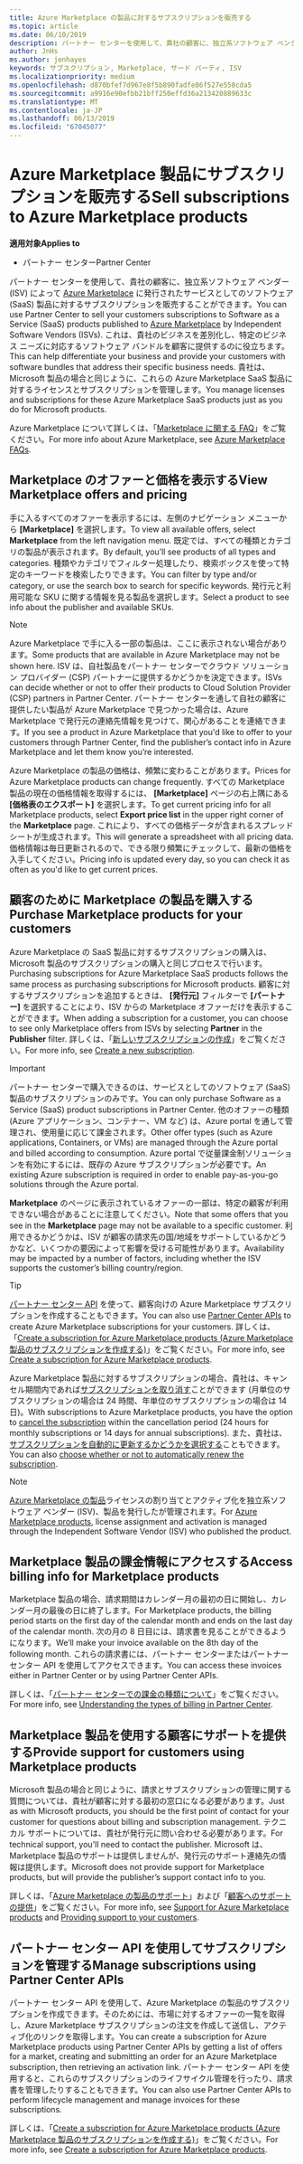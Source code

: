 ```yaml
---
title: Azure Marketplace の製品に対するサブスクリプションを販売する
ms.topic: article
ms.date: 06/10/2019
description: パートナー センターを使用して、貴社の顧客に、独立系ソフトウェア ベンダー (ISV) によって Azure Marketplace に発行されたサービスとしてのソフトウェア (SaaS) 製品に対するサブスクリプションを販売することができます。
author: JnHs
ms.author: jenhayes
keywords: サブスクリプション, Marketplace, サード パーティ, ISV
ms.localizationpriority: medium
ms.openlocfilehash: d870bfef7d967e8f5b890fadfe86f527e558cda5
ms.sourcegitcommit: a9916e90efbb21bff250effd36a213420889633c
ms.translationtype: MT
ms.contentlocale: ja-JP
ms.lasthandoff: 06/13/2019
ms.locfileid: "67045077"
---
```

# <a name="sell-subscriptions-to-azure-marketplace-products"></a><span data-ttu-id="517e5-104">Azure Marketplace 製品にサブスクリプションを販売する</span><span class="sxs-lookup"><span data-stu-id="517e5-104">Sell subscriptions to Azure Marketplace products</span></span>

<span data-ttu-id="517e5-105">**適用対象**</span><span class="sxs-lookup"><span data-stu-id="517e5-105">**Applies to**</span></span>

- <span data-ttu-id="517e5-106">パートナー センター</span><span class="sxs-lookup"><span data-stu-id="517e5-106">Partner Center</span></span>

<span data-ttu-id="517e5-107">パートナー センターを使用して、貴社の顧客に、独立系ソフトウェア ベンダー (ISV) によって [Azure Marketplace](https://azuremarketplace.microsoft.com/marketplace) に発行されたサービスとしてのソフトウェア (SaaS) 製品に対するサブスクリプションを販売することができます。</span><span class="sxs-lookup"><span data-stu-id="517e5-107">You can use Partner Center to sell your customers subscriptions to Software as a Service (SaaS) products published to [Azure Marketplace](https://azuremarketplace.microsoft.com/marketplace) by Independent Software Vendors (ISVs).</span></span> <span data-ttu-id="517e5-108">これは、貴社のビジネスを差別化し、特定のビジネス ニーズに対応するソフトウェア バンドルを顧客に提供するのに役立ちます。</span><span class="sxs-lookup"><span data-stu-id="517e5-108">This can help differentiate your business and provide your customers with software bundles that address their specific business needs.</span></span> <span data-ttu-id="517e5-109">貴社は、Microsoft 製品の場合と同じように、これらの Azure Marketplace SaaS 製品に対するライセンスとサブスクリプションを管理します。</span><span class="sxs-lookup"><span data-stu-id="517e5-109">You manage licenses and subscriptions for these Azure Marketplace SaaS products just as you do for Microsoft products.</span></span>

<span data-ttu-id="517e5-110">Azure Marketplace について詳しくは、「[Marketplace に関する FAQ](https://docs.microsoft.com/azure/marketplace/marketplace-faq-publisher-guide)」をご覧ください。</span><span class="sxs-lookup"><span data-stu-id="517e5-110">For more info about Azure Marketplace, see [Azure Marketplace FAQs](https://docs.microsoft.com/azure/marketplace/marketplace-faq-publisher-guide).</span></span>

## <a name="view-marketplace-offers-and-pricing"></a><span data-ttu-id="517e5-111">Marketplace のオファーと価格を表示する</span><span class="sxs-lookup"><span data-stu-id="517e5-111">View Marketplace offers and pricing</span></span>

<span data-ttu-id="517e5-112">手に入るすべてのオファーを表示するには、左側のナビゲーション メニューから **[Marketplace]** を選択します。</span><span class="sxs-lookup"><span data-stu-id="517e5-112">To view all available offers, select **Marketplace** from the left navigation menu.</span></span> <span data-ttu-id="517e5-113">既定では、すべての種類とカテゴリの製品が表示されます。</span><span class="sxs-lookup"><span data-stu-id="517e5-113">By default, you’ll see products of all types and categories.</span></span> <span data-ttu-id="517e5-114">種類やカテゴリでフィルター処理したり、検索ボックスを使って特定のキーワードを検索したりできます。</span><span class="sxs-lookup"><span data-stu-id="517e5-114">You can filter by type and/or category, or use the search box to search for specific keywords.</span></span> <span data-ttu-id="517e5-115">発行元と利用可能な SKU に関する情報を見る製品を選択します。</span><span class="sxs-lookup"><span data-stu-id="517e5-115">Select a product to see info about the publisher and available SKUs.</span></span>

> [!NOTE]
> <span data-ttu-id="517e5-116">Azure Marketplace で手に入る一部の製品は、ここに表示されない場合があります。</span><span class="sxs-lookup"><span data-stu-id="517e5-116">Some products that are available in Azure Marketplace may not be shown here.</span></span> <span data-ttu-id="517e5-117">ISV は、自社製品をパートナー センターでクラウド ソリューション プロバイダー (CSP) パートナーに提供するかどうかを決定できます。</span><span class="sxs-lookup"><span data-stu-id="517e5-117">ISVs can decide whether or not to offer their products to Cloud Solution Provider (CSP) partners in Partner Center.</span></span> <span data-ttu-id="517e5-118">パートナー センターを通して自社の顧客に提供したい製品が Azure Marketplace で見つかった場合は、Azure Marketplace で発行元の連絡先情報を見つけて、関心があることを連絡できます。</span><span class="sxs-lookup"><span data-stu-id="517e5-118">If you see a product in Azure Marketplace that you'd like to offer to your customers through Partner Center, find the publisher’s contact info in Azure Marketplace and let them know you’re interested.</span></span>

<span data-ttu-id="517e5-119">Azure Marketplace の製品の価格は、頻繁に変わることがあります。</span><span class="sxs-lookup"><span data-stu-id="517e5-119">Prices for Azure Marketplace products can change frequently.</span></span> <span data-ttu-id="517e5-120">すべての Marketplace 製品の現在の価格情報を取得するには、 **[Marketplace]** ページの右上隅にある **[価格表のエクスポート]** を選択します。</span><span class="sxs-lookup"><span data-stu-id="517e5-120">To get current pricing info for all Marketplace products, select **Export price list** in the upper right corner of the **Marketplace** page.</span></span> <span data-ttu-id="517e5-121">これにより、すべての価格データが含まれるスプレッドシートが生成されます。</span><span class="sxs-lookup"><span data-stu-id="517e5-121">This will generate a spreadsheet with all pricing data.</span></span> <span data-ttu-id="517e5-122">価格情報は毎日更新されるので、できる限り頻繁にチェックして、最新の価格を入手してください。</span><span class="sxs-lookup"><span data-stu-id="517e5-122">Pricing info is updated every day, so you can check it as often as you'd like to get current prices.</span></span>

## <a name="purchase-marketplace-products-for-your-customers"></a><span data-ttu-id="517e5-123">顧客のために Marketplace の製品を購入する</span><span class="sxs-lookup"><span data-stu-id="517e5-123">Purchase Marketplace products for your customers</span></span>

<span data-ttu-id="517e5-124">Azure Marketplace の SaaS 製品に対するサブスクリプションの購入は、Microsoft 製品のサブスクリプションの購入と同じプロセスで行います。</span><span class="sxs-lookup"><span data-stu-id="517e5-124">Purchasing subscriptions for Azure Marketplace SaaS products follows the same process as purchasing subscriptions for Microsoft products.</span></span> <span data-ttu-id="517e5-125">顧客に対するサブスクリプションを追加するときは、 **[発行元]** フィルターで **[パートナー]** を選択することにより、ISV からの Marketplace オファーだけを表示することができます。</span><span class="sxs-lookup"><span data-stu-id="517e5-125">When adding a subscription for a customer, you can choose to see only Marketplace offers from ISVs by selecting **Partner** in the **Publisher** filter.</span></span> <span data-ttu-id="517e5-126">詳しくは、「[新しいサブスクリプションの作成](create-a-new-subscription.md)」をご覧ください。</span><span class="sxs-lookup"><span data-stu-id="517e5-126">For more info, see [Create a new subscription](create-a-new-subscription.md).</span></span>

> [!IMPORTANT]
> <span data-ttu-id="517e5-127">パートナー センターで購入できるのは、サービスとしてのソフトウェア (SaaS) 製品のサブスクリプションのみです。</span><span class="sxs-lookup"><span data-stu-id="517e5-127">You can only purchase Software as a Service (SaaS) product subscriptions in Partner Center.</span></span> <span data-ttu-id="517e5-128">他のオファーの種類 (Azure アプリケーション、コンテナー、VM など) は、Azure portal を通して管理され、使用量に応じて課金されます。</span><span class="sxs-lookup"><span data-stu-id="517e5-128">Other offer types (such as Azure applications, Containers, or VMs) are managed through the Azure portal and billed according to consumption.</span></span> <span data-ttu-id="517e5-129">Azure portal で従量課金制ソリューションを有効にするには、既存の Azure サブスクリプションが必要です。</span><span class="sxs-lookup"><span data-stu-id="517e5-129">An existing Azure subscription is required in order to enable pay-as-you-go solutions through the Azure portal.</span></span>

<span data-ttu-id="517e5-130">**Marketplace** のページに表示されているオファーの一部は、特定の顧客が利用できない場合があることに注意してください。</span><span class="sxs-lookup"><span data-stu-id="517e5-130">Note that some offers that you see in the **Marketplace** page may not be available to a specific customer.</span></span> <span data-ttu-id="517e5-131">利用できるかどうかは、ISV が顧客の請求先の国/地域をサポートしているかどうかなど、いくつかの要因によって影響を受ける可能性があります。</span><span class="sxs-lookup"><span data-stu-id="517e5-131">Availability may be impacted by a number of factors, including whether the ISV supports the customer’s billing country/region.</span></span>

> [!TIP]
> <span data-ttu-id="517e5-132">[パートナー センター API](https://docs.microsoft.com/partner-center/develop/) を使って、顧客向けの Azure Marketplace サブスクリプションを作成することもできます。</span><span class="sxs-lookup"><span data-stu-id="517e5-132">You can also use [Partner Center APIs](https://docs.microsoft.com/partner-center/develop/) to create Azure Marketplace subscriptions for your customers.</span></span> <span data-ttu-id="517e5-133">詳しくは、「[Create a subscription for Azure Marketplace products (Azure Marketplace 製品のサブスクリプションを作成する)](https://docs.microsoft.com/partner-center/develop/create-subscription-azure-marketplace-products)」をご覧ください。</span><span class="sxs-lookup"><span data-stu-id="517e5-133">For more info, see [Create a subscription for Azure Marketplace products](https://docs.microsoft.com/partner-center/develop/create-subscription-azure-marketplace-products).</span></span>

<span data-ttu-id="517e5-134">Azure Marketplace 製品に対するサブスクリプションの場合、貴社は、キャンセル期間内であれば[サブスクリプションを取り消す](https://docs.microsoft.com/partner-center/create-a-new-subscription#cancel-a-subscription)ことができます (月単位のサブスクリプションの場合は 24 時間、年単位のサブスクリプションの場合は 14 日)。</span><span class="sxs-lookup"><span data-stu-id="517e5-134">With subscriptions to Azure Marketplace products, you have the option to [cancel the subscription](https://docs.microsoft.com/partner-center/create-a-new-subscription#cancel-a-subscription) within the cancellation period (24 hours for monthly subscriptions or 14 days for annual subscriptions).</span></span> <span data-ttu-id="517e5-135">また、貴社は、[サブスクリプションを自動的に更新するかどうかを選択する](https://docs.microsoft.com/partner-center/create-a-new-subscription#choose-whether-to-automatically-renew-an-azure-marketplace-subscription)こともできます。</span><span class="sxs-lookup"><span data-stu-id="517e5-135">You can also [choose whether or not to automatically renew the subscription](https://docs.microsoft.com/partner-center/create-a-new-subscription#choose-whether-to-automatically-renew-an-azure-marketplace-subscription).</span></span>

> [!NOTE]
> <span data-ttu-id="517e5-136">[Azure Marketplace の製品](sell-marketplace-products.md)ライセンスの割り当てとアクティブ化を独立系ソフトウェア ベンダー (ISV)、製品を発行したが管理されます。</span><span class="sxs-lookup"><span data-stu-id="517e5-136">For [Azure Marketplace products](sell-marketplace-products.md), license assignment and activation is managed through the Independent Software Vendor (ISV) who published the product.</span></span>

## <a name="access-billing-info-for-marketplace-products"></a><span data-ttu-id="517e5-137">Marketplace 製品の課金情報にアクセスする</span><span class="sxs-lookup"><span data-stu-id="517e5-137">Access billing info for Marketplace products</span></span>

<span data-ttu-id="517e5-138">Marketplace 製品の場合、請求期間はカレンダー月の最初の日に開始し、カレンダー月の最後の日に終了します。</span><span class="sxs-lookup"><span data-stu-id="517e5-138">For Marketplace products, the billing period starts on the first day of the calendar month and ends on the last day of the calendar month.</span></span> <span data-ttu-id="517e5-139">次の月の 8 日目には、請求書を見ることができるようになります。</span><span class="sxs-lookup"><span data-stu-id="517e5-139">We’ll make your invoice available on the 8th day of the following month.</span></span> <span data-ttu-id="517e5-140">これらの請求書には、パートナー センターまたはパートナー センター API を使用してアクセスできます。</span><span class="sxs-lookup"><span data-stu-id="517e5-140">You can access these invoices either in Partner Center or by using Partner Center APIs.</span></span>

<span data-ttu-id="517e5-141">詳しくは、「[パートナー センターでの課金の種類について](https://docs.microsoft.com/partner-center/billing-different-types#billing-for-one-time-and-select-recurring-charges)」をご覧ください。</span><span class="sxs-lookup"><span data-stu-id="517e5-141">For more info, see [Understanding the types of billing in Partner Center](https://docs.microsoft.com/partner-center/billing-different-types#billing-for-one-time-and-select-recurring-charges).</span></span>

## <a name="provide-support-for-customers-using-marketplace-products"></a><span data-ttu-id="517e5-142">Marketplace 製品を使用する顧客にサポートを提供する</span><span class="sxs-lookup"><span data-stu-id="517e5-142">Provide support for customers using Marketplace products</span></span>

<span data-ttu-id="517e5-143">Microsoft 製品の場合と同じように、請求とサブスクリプションの管理に関する質問については、貴社が顧客に対する最初の窓口になる必要があります。</span><span class="sxs-lookup"><span data-stu-id="517e5-143">Just as with Microsoft products, you should be the first point of contact for your customer for questions about billing and subscription management.</span></span> <span data-ttu-id="517e5-144">テクニカル サポートについては、貴社が発行元に問い合わせる必要があります。</span><span class="sxs-lookup"><span data-stu-id="517e5-144">For technical support, you'll need to contact the publisher.</span></span> <span data-ttu-id="517e5-145">Microsoft は、Marketplace 製品のサポートは提供しませんが、発行元のサポート連絡先の情報は提供します。</span><span class="sxs-lookup"><span data-stu-id="517e5-145">Microsoft does not provide support for Marketplace products, but will provide the publisher’s support contact info to you.</span></span>

<span data-ttu-id="517e5-146">詳しくは、「[Azure Marketplace の製品のサポート](https://docs.microsoft.com/partner-center/report-problems-on-behalf-of-a-customer#support-for-azure-marketplace-products)」および「[顧客へのサポートの提供](https://docs.microsoft.com/partner-center/customer-support)」をご覧ください。</span><span class="sxs-lookup"><span data-stu-id="517e5-146">For more info, see [Support for Azure Marketplace products](https://docs.microsoft.com/partner-center/report-problems-on-behalf-of-a-customer#support-for-azure-marketplace-products) and [Providing support to your customers](https://docs.microsoft.com/partner-center/customer-support).</span></span>

## <a name="manage-subscriptions-using-partner-center-apis"></a><span data-ttu-id="517e5-147">パートナー センター API を使用してサブスクリプションを管理する</span><span class="sxs-lookup"><span data-stu-id="517e5-147">Manage subscriptions using Partner Center APIs</span></span>

<span data-ttu-id="517e5-148">パートナー センター API を使用して、Azure Marketplace の製品のサブスクリプションを作成できます。そのためには、市場に対するオファーの一覧を取得し、Azure Marketplace サブスクリプションの注文を作成して送信し、アクティブ化のリンクを取得します。</span><span class="sxs-lookup"><span data-stu-id="517e5-148">You can create a subscription for Azure Marketplace products using Partner Center APIs by getting a list of offers for a market, creating and submitting an order for an Azure Marketplace subscription, then retrieving an activation link.</span></span> <span data-ttu-id="517e5-149">パートナー センター API を使用すると、これらのサブスクリプションのライフサイクル管理を行ったり、請求書を管理したりすることもできます。</span><span class="sxs-lookup"><span data-stu-id="517e5-149">You can also use Partner Center APIs to perform lifecycle management and manage invoices for these subscriptions.</span></span>

<span data-ttu-id="517e5-150">詳しくは、「[Create a subscription for Azure Marketplace products (Azure Marketplace 製品のサブスクリプションを作成する)](https://docs.microsoft.com/partner-center/develop/create-subscription-azure-marketplace-products)」をご覧ください。</span><span class="sxs-lookup"><span data-stu-id="517e5-150">For more info, see [Create a subscription for Azure Marketplace products](https://docs.microsoft.com/partner-center/develop/create-subscription-azure-marketplace-products).</span></span>